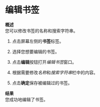 # 编辑书签

**概述**<br/>
您可以修改书签的名称和搜索字符串。

1. 点击屏幕左侧的**书签**标签。

2. 选择您想要编辑的书签。

3. 点击**编辑**按钮打开*编辑书签*窗口。

4. 根据需要修改*名称*和*搜索字符串*栏中的内容。

5. 点击**确定**保存被编辑过的书签。

**结果**<br/>
您成功地编辑了书签。
